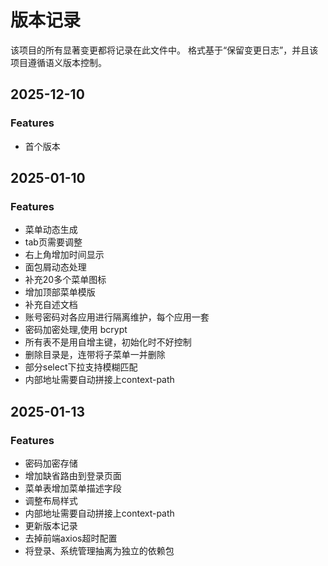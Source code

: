 # 版本记录

该项目的所有显著变更都将记录在此文件中。
格式基于“保留变更日志”，并且该项目遵循语义版本控制。



## 2025-12-10
### Features
- 首个版本

## 2025-01-10
### Features
- 菜单动态生成  
- tab页需要调整
- 右上角增加时间显示
- 面包屑动态处理
- 补充20多个菜单图标
- 增加顶部菜单模版
- 补充自述文档
- 账号密码对各应用进行隔离维护，每个应用一套
- 密码加密处理,使用 bcrypt
- 所有表不是用自增主键，初始化时不好控制
- 删除目录是，连带将子菜单一并删除
- 部分select下拉支持模糊匹配
- 内部地址需要自动拼接上context-path

## 2025-01-13
### Features
- 密码加密存储
- 增加缺省路由到登录页面
- 菜单表增加菜单描述字段
- 调整布局样式
- 内部地址需要自动拼接上context-path
- 更新版本记录
- 去掉前端axios超时配置
- 将登录、系统管理抽离为独立的依赖包